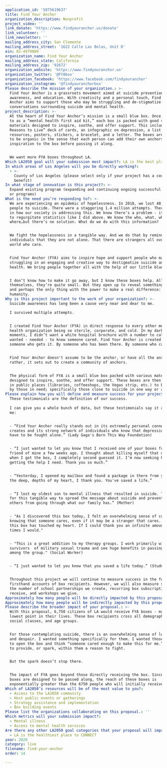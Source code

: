 ```yaml
---
application_id: '5875619637'
title: Find Your Anchor
organization_description: Nonprofit
project_video: ''
link_donate: 'https://www.findyouranchor.us/donate'
link_volunteer: ''
link_newsletter: ''
mailing_address_city: San Clemente
mailing_address_street: '1622 Calle Las Bolas, Unit D'
ein: 82-4979889
organization_name: Find Your Anchor
mailing_address_state: California
mailing_address_zip: '92672'
organization_website: 'https://www.findyouranchor.us'
organization_twitter: '@FYAbox'
organization_facebook: 'https://www.facebook.com/findyouranchor'
organization_instagram: '@findyouranchorbox'
Please describe the mission of your organization.: >-
  Find Your Anchor is a grassroots movement aimed at suicide prevention,
  awareness, and education. With creativity and a personal touch, Find Your
  Anchor aims to support those who may be struggling and de-stigmatize
  conversations surrounding suicide and mental health. 
project_description: >-
  At the heart of Find Your Anchor’s mission is a small blue box. Once referred
  to as a “mental health first aid kit,” each box is packed with good vibes and
  materials designed to inspire, soothe, and offer support. This includes a “52+
  Reasons to Live” deck of cards, an infographic on depression, a list of
  resources, posters, stickers, a bracelet, and a letter. The boxes are intended
  to be organic in the sense that each person can add their own anchors and
  inspiration to the box before passing it along. 


  We want more FYA boxes throughout LA.
Which LA2050 goal will your submission most impact?: LA is the best place to LIVE
In which areas of Los Angeles will you be directly working?:
  - >-
    County of Los Angeles (please select only if your project has a countywide
    benefit)
In what stage of innovation is this project?: >-
  Expand existing program (expanding and continuing ongoing successful projects
  or programs)
What is the need you’re responding to?: >-
  We are experiencing an epidemic of hopelessness. In 2018, we lost 48,344
  people to suicide. There were a staggering 1.4 million attempts. There's a gap
  in how our society is addressing this. We know there’s a problem - it’s easy
  to regurgitate statistics like I did above. We know the who, what, when,
  where…but there’s no solution. What do we do with this information?


  We fight the hopelessness in a tangible way. And we do that by reminding
  individuals that they are not alone. That there are strangers all over the
  world who care.


  Find Your Anchor (FYA) aims to inspire hope and support people who may be
  struggling in an engaging and creative way to destigmatize suicide and mental
  health. We bring people together all with the help of our little blue boxes.


  I don’t know how to make it go away, but I know these boxes help. All by
  themselves, they’re quite small. But they open up to reveal something huge,
  and perhaps the only thing with the power to make a real difference:
  humanity. 
Why is this project important to the work of your organization?: >-
  Suicide awareness has long been a cause very near and dear to me. 

  I survived multiple attempts.


  I created Find Your Anchor (FYA) in direct response to every other mental
  health organization being so sterile, corporate, and cold. In my darkest
  moments, I didn’t want a white hospital brochure with a number to call. I
  wanted - needed - to know someone cared. Find Your Anchor is created by
  someone who gets it. By someone who has been there. By someone who cares.


  Find Your Anchor doesn't assume to be the anchor, or have all the answers,
  rather, it sets out to create a community of anchors.


  The physical form of FYA is a small blue box packed with various materials
  designed to inspire, soothe, and offer support. These boxes are then launched
  in public places (libraries, coffeeshops, the Vegas strip, etc.) to be found
  by those in need; specifically those close to suicide in one way or another.
Please explain how you will define and measure success for your project.: >-
  These testimonials are the definition of our success. 
   
  I can give you a whole bunch of data, but these testimonials say it all for
  me:


  - “Find Your Anchor really stands out in its extremely personal connections it
  creates and its strong network of individuals who know that depression doesn’t
  have to be fought alone.” (Lady Gaga's Born This Way Foundation)


  - “I just wanted to let you know that I received one of your boxes from a dear
  friend of mine a few weeks ago. I thought about killing myself that day and
  when I got the box, I completely second guessed it. I’m now seeking help and
  getting the help I need. Thank you so much.”


  - “Yesterday, I opened my mailbox and found a package in there from you. From
  the deep, depths of my heart, I thank you. You've saved a life.”


  - “I lost my oldest son to mental illness that resulted in suicide. Thank you
  for this tangible way to spread the message about suicide and preventing
  others from going through what our family has.” (Mother)


  - "As I discovered this box today, I felt an overwhelming sense of comfort in
  knowing that someone cares, even if it may be a stranger that cares. Finding
  this box has touched my heart. If I could thank you an infinite amount of
  times I would."


  - "This is a great addition to my therapy groups. I work primarily with female
  survivors  of military sexual trauma and see huge benefits in passing the box
  among the group." (Social Worker)


  - “I just wanted to let you know that you saved a life today.” (Student)


  Throughout this project we will continue to measure success in the form of
  firsthand accounts of box recipients. However, we will also measure success by
  the number of school partnerships we create, recurring box subscriptions we
  receive, and workshops we give. 
Approximately how many people will be directly impacted by this proposal?: '6750'
Approximately how many people will be indirectly impacted by this proposal?: '54000'
Please describe the broader impact of your proposal.: >-
  With this proposal, 6,750 citizens of LA would receive FYA boxes - many at the
  lowest point in their lives. These box recipients cross all demographics,
  social classes, and age groups.


  For those contemplating suicide, there is an overwhelming sense of loneliness
  and despair. I wanted something specifically for them. I wanted those in need
  to open the box and think “someone cared enough to make this for me.” I wanted
  to provide, or spark, within them a reason to fight.


  But the spark doesn’t stop there.


  The impact of FYA goes beyond those directly receiving the box. Since these
  boxes are designed to be passed along, the reach of these boxes is
  exponentially greater than the 6750 people who will initially receive them.
Which of LA2050’s resources will be of the most value to you?:
  - Access to the LA2050 community
  - Host public events or gatherings
  - Strategy assistance and implementation
  - Box building events
Please list the organizations collaborating on this proposal.: ''
Which metrics will your submission impact?:
  - Mental illness
  - Access to mental health services
Are there any other LA2050 goal categories that your proposal will impact?:
  - LA is the healthiest place to CONNECT
year: 2020
category: live
filename: find-your-anchor
order: 14

---
```

